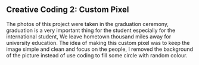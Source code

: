 ## Creative Coding 2: Custom Pixel
The photos of this project were taken in the graduation ceremony, graduation is a very important thing for the student especially for the international student, We leave hometown thousand miles away for university education.
The idea of making this custom pixel was to keep the image simple and clean and focus on the people, I removed the background of the picture instead of use coding to fill some circle with random colour.